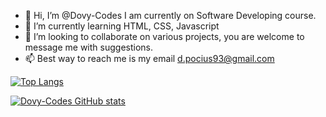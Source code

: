 - 👋 Hi, I’m @Dovy-Codes I am currently on Software Developing course.
- 🌱 I’m currently learning HTML, CSS, Javascript
- 💞️ I’m looking to collaborate on various projects, you are welcome to message me with suggestions.
- 📫 Best way to reach me is my email d.pocius93@gmail.com

[![Top Langs](https://github-readme-stats.vercel.app/api/top-langs/?username=Dovy-Codes&layout=compact)](https://github.com/Dovy-Codes/github-readme-stats)

[![Dovy-Codes GitHub stats](https://github-readme-stats.vercel.app/api?username=Dovy-Codes)](https://github.com/Dovy-Codes/github-readme-stats)

<!---


--->

<!---
Dovy-Codes/Dovy-Codes is a ✨ special ✨ repository because its `README.md` (this file) appears on your GitHub profile.
You can click the Preview link to take a look at your changes.
[![Top Langs](https://github-readme-stats.vercel.app/api/top-langs/?username=dovy-codes)](https://github.com/dovy-codes/github-readme-stats)
--->
